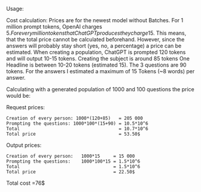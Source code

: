 Usage:



Cost calculation:
Prices are for the newest model without Batches. 
For 1 million prompt tokens, OpenAI charges 5$. For every million tokens that ChatGPT produces they charge 15$. This means, that the total price cannot be calculated beforehand. 
However, since the answers will probably stay short (yes, no, a percentage) a price can be estimated. 
When creating a population, ChatGPT is prompted 120 tokens and will output 10-15 tokens.
Creating the subject is around 85 tokens
One Headline is between 10-20 tokens (estimated 15).
The 3 questions are 90 tokens. 
For the answers I estimated a maximum of 15 Tokens (~8 words) per answer. 

Calculating with a generated population of 1000 and 100 questions the price would be:

Request prices:      

    Creation of every person: 1000*(120+85)   = 205 000                    
    Prompting the questions: 1000*100*(15+90) = 10.5*10^6       
    Total                                     = 10.7*10^6                   
    Total price                               = 53.50$ 
 
  Output prices:
  
    Creation of every person:   1000*15     = 15 000
    Prompting the questions:    1000*100*15 = 1.5*10^6
    Total                                   = 1.5*10^6
    Total price                             = 22.50$
  
  
  Total cost  =76$                               
